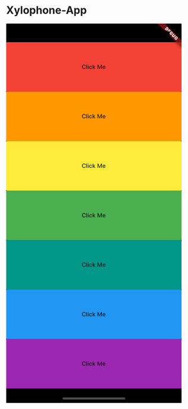 # Xylophone-App

![Xylophone Screenshot](https://github.com/ViktorVarsano/Xylophone-App/blob/master/Simulator%20Screen%20Shot%20-%20iPhone%2011%20Pro%20Max%20-%202020-01-06%20at%2015.55.31.png)

